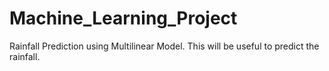 # Machine_Learning_Project
Rainfall Prediction using Multilinear Model.
This will be useful to predict the rainfall.
